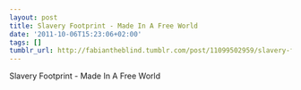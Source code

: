```yaml
---
layout: post
title: Slavery Footprint - Made In A Free World
date: '2011-10-06T15:23:06+02:00'
tags: []
tumblr_url: http://fabiantheblind.tumblr.com/post/11099502959/slavery-footprint-made-in-a-free-world
---
```

Slavery Footprint - Made In A Free World
